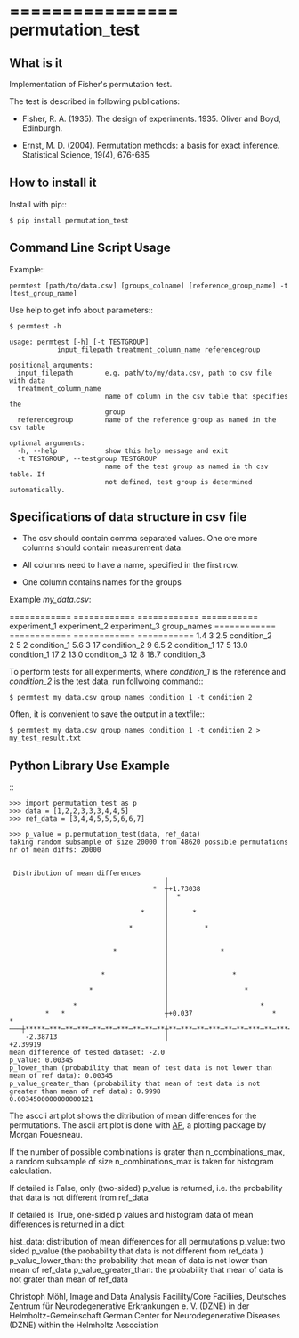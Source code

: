 ================
permutation_test
================


What is it
----------

Implementation of Fisher's permutation test.

The test is described in following publications:

- Fisher, R. A. (1935). The design of experiments. 1935. Oliver and Boyd, Edinburgh.

- Ernst, M. D. (2004). Permutation methods: a basis for exact inference. Statistical Science, 19(4), 676-685


How to install it
-----------------

Install with pip::

    $ pip install permutation_test



Command Line Script Usage
-------------------------

Example::
  
    permtest [path/to/data.csv] [groups_colname] [reference_group_name] -t [test_group_name]


Use help to get info about parameters::

    $ permtest -h

    usage: permtest [-h] [-t TESTGROUP]
                input_filepath treatment_column_name referencegroup

    positional arguments:
      input_filepath        e.g. path/to/my/data.csv, path to csv file with data
      treatment_column_name
                            name of column in the csv table that specifies the
                            group
      referencegroup        name of the reference group as named in the csv table

    optional arguments:
      -h, --help            show this help message and exit
      -t TESTGROUP, --testgroup TESTGROUP
                            name of the test group as named in th csv table. If
                            not defined, test group is determined automatically.


Specifications of data structure in csv file
--------------------------------------------

- The csv should contain comma separated values. One ore more columns should contain measurement data.

- All columns need to have a name, specified in the first row.

- One column contains names for the groups

Example *my_data.csv*:

============ ============ ============ ===========
experiment_1 experiment_2 experiment_3 group_names
============ ============ ============ ===========
1.4          3            2.5          condition_2  
2            5            2            condition_1
5.6          3            17           condition_2
9            6.5          2            condition_1
17           5            13.0         condition_1
17           2            13.0         condition_3
12           8            18.7         condition_3


To perform tests for all experiments, where *condition_1* is the reference and *condition_2* is
the test data, run follwoing command::

    $ permtest my_data.csv group_names condition_1 -t condition_2

Often, it is convenient to save the output in a textfile::

    $ permtest my_data.csv group_names condition_1 -t condition_2 > my_test_result.txt



Python Library Use Example
--------------------------
::

    >>> import permutation_test as p
    >>> data = [1,2,2,3,3,3,4,4,5]
    >>> ref_data = [3,4,4,5,5,5,6,6,7]

    >>> p_value = p.permutation_test(data, ref_data)
    taking random subsample of size 20000 from 48620 possible permutations
    nr of mean diffs: 20000


     Distribution of mean differences
                                           │                                        
                                        *  ┼+1.73038                                
                                           │  *                                     
                                           │                                        
                                     *     │      *                                 
                                           │                                        
                                  *        │         *                              
                                           │                                        
                                           │                                        
                              *            │             *                          
                                           │                                        
                                           │                                        
                           *               │                *                       
                                           │                                        
                        *                  │                   *                    
                                           │                                        
                    *                      │                       *                
             *   *                         ┼+0.037                    *   *         
    ───┼*****─***─**─***─**─**─***─**─**─**┼**─***─**─***─**─**─***─**─***─*****┼───
        -2.38713                           │                            +2.39919    
    mean difference of tested dataset: -2.0
    p_value: 0.00345
    p_lower_than (probability that mean of test data is not lower than mean of ref data): 0.00345
    p_value_greater_than (probability that mean of test data is not greater than mean of ref data): 0.9998
    0.0034500000000000121


The asccii art plot shows the ditribution of mean differences for the permutations. 
The ascii art plot is done with [AP](https://github.com/mfouesneau/asciiplot), a plotting package by Morgan Fouesneau.


If the number of possible combinations is grater than n_combinations_max,
a random subsample of size n_combinations_max is taken for histogram calculation.

If detailed is False, only (two-sided) p_value is returned,
i.e. the probability that data is not different from ref_data 

If detailed is True, one-sided p values and histogram data of 
mean differences is returned in a dict:

hist_data: distribution of mean differences for all permutations
p_value: two sided p_value (the probability that data is not
different from ref_data )
p_value_lower_than: the probability that mean of data is not 
lower than mean of ref_data
p_value_greater_than: the probability that mean of data is 
not grater than mean of ref_data 


Christoph Möhl,
Image and Data Analysis Facililty/Core Faciliies,
Deutsches Zentrum für Neurodegenerative Erkrankungen e. V. (DZNE) in der Helmholtz-Gemeinschaft
German Center for Neurodegenerative Diseases (DZNE) within the Helmholtz Association